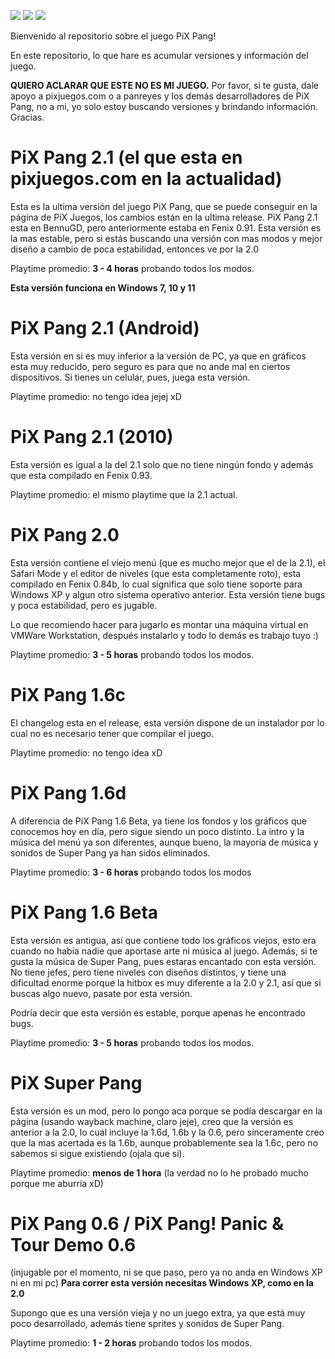 ![](https://img.shields.io/github/downloads/tomiiiiiiiii/pixpang/total) ![](https://img.shields.io/github/last-commit/tomiiiiiiiii/pixpang) ![](https://img.shields.io/github/release-date/tomiiiiiiiii/pixpang)

Bienvenido al repositorio sobre el juego PiX Pang!

En este repositorio, lo que hare es acumular versiones y información del juego.

**QUIERO ACLARAR QUE ESTE NO ES MI JUEGO.** Por favor, si te gusta, dale apoyo a pixjuegos.com o a panreyes y los demás desarrolladores de PiX Pang, no a mi, yo solo estoy buscando versiones y brindando información. Gracias.


# PiX Pang 2.1 (el que esta en pixjuegos.com en la actualidad)
Esta es la ultima versión del juego PiX Pang, que se puede conseguir en la página de PiX Juegos, los cambios están en la ultima release.
PiX Pang 2.1 esta en BennuGD, pero anteriormente estaba en Fenix 0.91. Esta versión es la mas estable, pero si estás buscando una versión con mas modos y mejor diseño a cambio de poca estabilidad, entonces ve por la 2.0

Playtime promedio: **3 - 4 horas** probando todos los modos.

**Esta versión funciona en Windows 7, 10 y 11**

# PiX Pang 2.1 (Android)

Esta versión en si es muy inferior a la versión de PC, ya que en gráficos esta muy reducido, pero seguro es para que no ande mal en ciertos dispositivos.
Si tienes un celular, pues, juega esta versión.

Playtime promedio: no tengo idea jejej xD

# PiX Pang 2.1 (2010)

Esta versión es igual a la del 2.1 solo que no tiene ningún fondo y además que esta compilado en Fenix 0.93. 

Playtime promedio: el mismo playtime que la 2.1 actual.

# PiX Pang 2.0
Esta versión contiene el viejo menú (que es mucho mejor que el de la 2.1), el Safari Mode y el editor de niveles (que esta completamente roto), esta compilado en Fenix 0.84b, lo cual significa que solo tiene soporte para Windows XP y algun otro sistema operativo anterior. Esta versión tiene bugs y poca estabilidad, pero es jugable.

Lo que recomiendo hacer para jugarlo es montar una máquina virtual en VMWare Workstation, después instalarlo y todo lo demás es trabajo tuyo :)

Playtime promedio: **3 - 5 horas** probando todos los modos.

# PiX Pang 1.6c
El changelog esta en el release, esta versión dispone de un instalador por lo cual no es necesario tener que compilar el juego.

Playtime promedio: no tengo idea xD

# PiX Pang 1.6d
A diferencia de PiX Pang 1.6 Beta, ya tiene los fondos y los gráficos que conocemos hoy en día, pero sigue siendo un poco distinto.
La intro y la música del menú ya son diferentes, aunque bueno, la mayoria de música y sonidos de Super Pang ya han sidos eliminados.

Playtime promedio: **3 - 6 horas** probando todos los modos

# PiX Pang 1.6 Beta
Esta versión es antigua, así que contiene todo los gráficos viejos, esto era cuando no había nadie que aportase arte ni música al juego.
Además, si te gusta la música de Super Pang, pues estaras encantado con esta versión.
No tiene jefes, pero tiene niveles con diseños distintos, y tiene una dificultad enorme porque la hitbox es muy diferente a la 2.0 y 2.1, así que si buscas algo nuevo, pasate por esta versión.

Podría decir que esta versión es estable, porque apenas he encontrado bugs.

Playtime promedio: **3 - 5 horas** probando todos los modos.

# PiX Super Pang
Esta versión es un mod, pero lo pongo aca porque se podía descargar en la página (usando wayback machine, claro jeje), creo que la versión es anterior a la 2.0, lo cual incluye la 1.6d, 1.6b y la 0.6, pero sinceramente creo que la mas acertada es la 1.6b, aunque probablemente sea la 1.6c, pero no sabemos si sigue existiendo (ojala que si).

Playtime promedio: **menos de 1 hora** (la verdad no lo he probado mucho porque me aburria xD)


# PiX Pang 0.6 / PiX Pang! Panic & Tour Demo 0.6
(injugable por el momento, ni se que paso, pero ya no anda en Windows XP ni en mi pc)
**Para correr esta versión necesitas Windows XP, como en la 2.0**

Supongo que es una versión vieja y no un juego extra, ya que está muy poco desarrollado, además tiene sprites y sonidos de Super Pang.

Playtime promedio: **1 - 2 horas** probando todos los modos.
